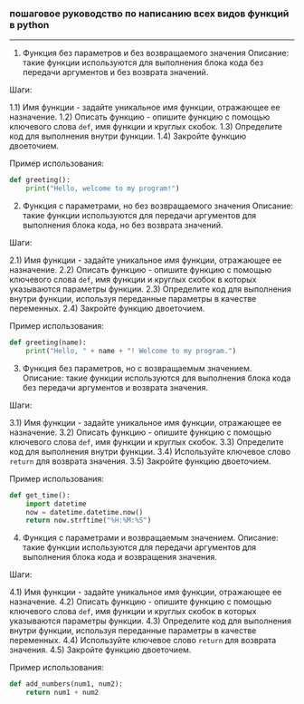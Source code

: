 ### пошаговое руководство по написанию всех видов функций в python

---

1. Функция без параметров и без возвращаемого значения
Описание: такие функции используются для выполнения блока кода без передачи аргументов и без возврата значений. 

Шаги:

1.1) Имя функции - задайте уникальное имя функции, отражающее ее назначение.
1.2) Описать функцию - опишите функцию с помощью ключевого слова `def`, имя функции и круглых скобок.
1.3) Определите код для выполнения внутри функции.
1.4) Закройте функцию двоеточием.

Пример использования:

```python
def greeting():
    print("Hello, welcome to my program!")
```

2. Функция с параметрами, но без возвращаемого значения
Описание: такие функции используются для передачи аргументов для выполнения блока кода, но без возврата значений.

Шаги:

2.1) Имя функции - задайте уникальное имя функции, отражающее ее назначение.
2.2) Описать функцию - опишите функцию с помощью ключевого слова `def`, имя функции и круглых скобок в которых указываются параметры функции.
2.3) Определите код для выполнения внутри функции, используя переданные параметры в качестве переменных.
2.4) Закройте функцию двоеточием.

Пример использования:

```python
def greeting(name):
    print("Hello, " + name + "! Welcome to my program.")
```

3. Функция без параметров, но с возвращаемым значением.
Описание: такие функции используются для выполнения блока кода без передачи аргументов и возврата значения.

Шаги:

3.1) Имя функции - задайте уникальное имя функции, отражающее ее назначение.
3.2) Описать функцию - опишите функцию с помощью ключевого слова `def`, имя функции и круглых скобок.
3.3) Определите код для выполнения внутри функции.
3.4) Используйте ключевое слово `return` для возврата значения.
3.5) Закройте функцию двоеточием.

Пример использования:

```python
def get_time():
    import datetime
    now = datetime.datetime.now()
    return now.strftime("%H:%M:%S")
```

4. Функция с параметрами и возвращаемым значением.
Описание: такие функции используются для передачи аргументов для выполнения блока кода и возвращения значения.

Шаги:

4.1) Имя функции - задайте уникальное имя функции, отражающее ее назначение.
4.2) Описать функцию - опишите функцию с помощью ключевого слова `def`, имя функции и круглых скобок в которых указываются параметры функции.
4.3) Определите код для выполнения внутри функции, используя переданные параметры в качестве переменных.
4.4) Используйте ключевое слово `return` для возврата значения.
4.5) Закройте функцию двоеточием.

Пример использования:

```python
def add_numbers(num1, num2):
    return num1 + num2
```